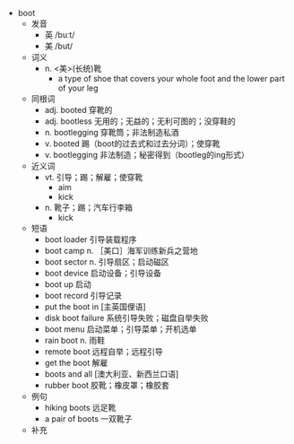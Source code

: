 - boot
  - 发音
    - 英 /buːt/
    - 美 /but/
  - 词义
    - n. <美>(长统)靴
      - a type of shoe that covers your whole foot and the lower part of your leg
  - 同根词
    - adj. booted 穿靴的
    - adj. bootless 无用的；无益的；无利可图的；没穿鞋的
    - n. bootlegging 穿靴筒；非法制造私酒
    - v. booted 踢（boot的过去式和过去分词）；使穿靴
    - v. bootlegging 非法制造；秘密得到（bootleg的ing形式）
  - 近义词
    - vt. 引导；踢；解雇；使穿靴
      - aim
      - kick
    - n. 靴子；踢；汽车行李箱
      - kick
  - 短语
    - boot loader 引导装载程序
    - boot camp n. ［美口］海军训练新兵之营地
    - boot sector n. 引导扇区；启动磁区
    - boot device 启动设备；引导设备
    - boot up 启动
    - boot record 引导记录
    - put the boot in [主英国俚语]
    - disk boot failure 系统引导失败；磁盘自举失败
    - boot menu 启动菜单；引导菜单；开机选单
    - rain boot n. 雨鞋
    - remote boot 远程自举；远程引导
    - get the boot 解雇
    - boots and all [澳大利亚、新西兰口语]
    - rubber boot 胶靴；橡皮罩；橡胶套
  - 例句
    - hiking boots 远足靴
    - a pair of boots 一双靴子
  - 补充